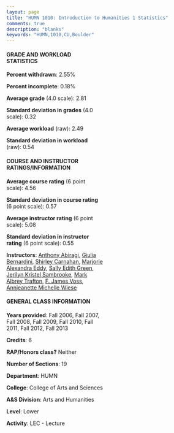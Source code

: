 ```yaml
---
layout: page
title: "HUMN 1010: Introduction to Humanities 1 Statistics"
comments: true
description: "blanks"
keywords: "HUMN,1010,CU,Boulder"
---
```

<head>
<script src="https://ajax.googleapis.com/ajax/libs/jquery/2.1.3/jquery.min.js"></script>
<script src="https://dl.dropboxusercontent.com/s/pc42nxpaw1ea4o9/highcharts.js?dl=0"></script>
<!-- <script src="../assets/js/highcharts.js"></script> -->
<style type="text/css">@font-face {
	font-family: "Bebas Neue";
	src: url(https://www.filehosting.org/file/details/544349/BebasNeue Regular.otf) format("opentype");
	}
	h1.Bebas { 
		font-family: "Bebas Neue", Verdana, Tahoma;
	}
</style>
</head>
<body>
	<div id="container" style="float: right; width: 45%; height: 88%; margin-left: 2.5%; margin-right: 2.5%;"></div>
	<script language="JavaScript">
		$(document).ready(function() {
		var chart = {type: 'column'};
		var title = {text: 'Grade Distribution'};
		var xAxis = {categories: ['A','B','C','D','F'],crosshair: true};
		var yAxis = {min: 0,title: {text: 'Percentage'}};
		var tooltip = {headerFormat: '<center><b><span style="font-size:20px">{point.key}</span></b></center>',
		               pointFormat: '<td style="padding:0"><b>{point.y:.1f}%</b></td>',
		               footerFormat: '</table>',shared: true,useHTML: true};
		var plotOptions = {column: {pointPadding: 0.0,borderWidth: 0}};  
		var credits = {enabled: false};var series= [{name: 'Percent',data: [27.05,44.04,19.81,4.9,4.2,]}];
		var json = {};
		json.chart = chart;
		json.title = title;
		json.tooltip = tooltip;
		json.xAxis = xAxis;
		json.yAxis = yAxis;  
		json.series = series;
		json.plotOptions = plotOptions;  
		json.credits = credits;
		$('#container').highcharts(json);
	});
	</script>
</body>
			   
#### GRADE AND WORKLOAD STATISTICS

**Percent withdrawn**: 2.55%

**Percent incomplete**: 0.18%

**Average grade** (4.0 scale): 2.81

**Standard deviation in grades** (4.0 scale): 0.32

**Average workload** (raw): 2.49

**Standard deviation in workload** (raw): 0.54

#### COURSE AND INSTRUCTOR RATINGS/INFORMATION

**Average course rating** (6 point scale): 4.56

**Standard deviation in course rating** (6 point scale): 0.57

**Average instructor rating** (6 point scale): 5.08

**Standard deviation in instructor rating** (6 point scale): 0.55

**Instructors**: <a href='../../instructors/Anthony_Abiragi'>Anthony Abiragi</a>, <a href='../../instructors/Giulia_Bernardini'>Giulia Bernardini</a>, <a href='../../instructors/Shirley_Carnahan'>Shirley Carnahan</a>, <a href='../../instructors/Marjorie_Alexandra_Eddy'>Marjorie Alexandra Eddy</a>, <a href='../../instructors/Sally_Edith_Green'>Sally Edith Green</a>, <a href='../../instructors/Jerilyn_Kristel_Sambrooke'>Jerilyn Kristel Sambrooke</a>, <a href='../../instructors/Mark_Albrey_Trafton'>Mark Albrey Trafton</a>, <a href='../../instructors/F._James_Voss'>F. James Voss</a>, <a href='../../instructors/Annjeanette_Michelle_Wiese'>Annjeanette Michelle Wiese</a>

#### GENERAL CLASS INFORMATION

**Years provided**: Fall 2006, Fall 2007, Fall 2008, Fall 2009, Fall 2010, Fall 2011, Fall 2012, Fall 2013

**Credits**: 6

**RAP/Honors class?** Neither

**Number of Sections**: 19

**Department**: HUMN

**College**: College of Arts and Sciences

**A&S Division**: Arts and Humanities

**Level**: Lower

**Activity**: LEC - Lecture
